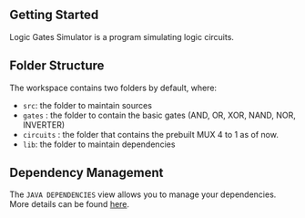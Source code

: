## Getting Started

Logic Gates Simulator is a program simulating logic circuits.

## Folder Structure

The workspace contains two folders by default, where:

- `src`: the folder to maintain sources
- `gates` : the folder to contain the basic gates (AND, OR, XOR, NAND, NOR, INVERTER)
- `circuits` : the folder that contains the prebuilt MUX 4 to 1 as of now.
- `lib`: the folder to maintain dependencies

## Dependency Management

The `JAVA DEPENDENCIES` view allows you to manage your dependencies. More details can be found [here](https://github.com/microsoft/vscode-java-pack/blob/master/release-notes/v0.9.0.md#work-with-jar-files-directly).
